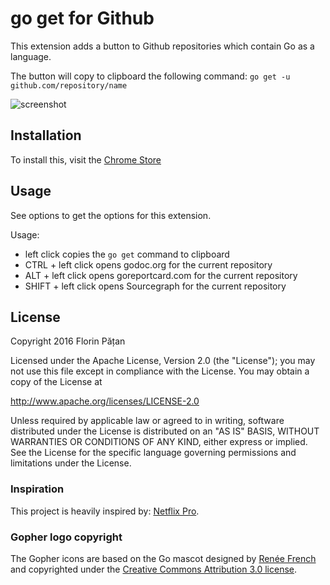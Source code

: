 # go get for Github

This extension adds a button to Github repositories which
contain Go as a language.

The button will copy to clipboard the following command:
`go get -u github.com/repository/name`

![screenshot](https://raw.githubusercontent.com/dlsniper/ggg/master/screenshot.png)

## Installation

To install this, visit the [Chrome Store](https://chrome.google.com/webstore/detail/go-get-for-github/ahkfiobnoafagbaaghmbbopfdpdbaidi)

## Usage

See options to get the options for this extension.

Usage:
- left click copies the `go get` command to clipboard
- CTRL + left click opens godoc.org for the current repository
- ALT + left click opens goreportcard.com for the current repository
- SHIFT + left click opens Sourcegraph for the current repository

## License

Copyright 2016 Florin Pățan

Licensed under the Apache License, Version 2.0 (the "License");
you may not use this file except in compliance with the License.
You may obtain a copy of the License at

   http://www.apache.org/licenses/LICENSE-2.0

Unless required by applicable law or agreed to in writing, software
distributed under the License is distributed on an "AS IS" BASIS,
WITHOUT WARRANTIES OR CONDITIONS OF ANY KIND, either express or implied.
See the License for the specific language governing permissions and
limitations under the License.

### Inspiration

This project is heavily inspired by: [Netflix Pro](https://github.com/JohnCoates/NetflixPro).

### Gopher logo copyright

The Gopher icons are based on the Go mascot designed by [Renée French](http://reneefrench.blogspot.com/) and copyrighted under the [Creative Commons Attribution 3.0 license](http://creativecommons.org/licenses/by/3.0/us/).